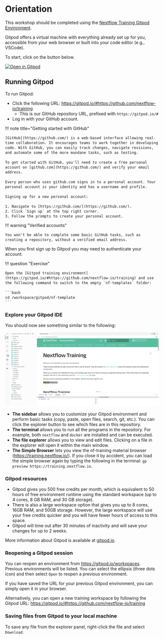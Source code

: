 # Orientation

This workshop should be completed using the [Nextflow Training Gitpod Environment](https://gitpod.io/#https://github.com/nextflow-io/training).

Gitpod offers a virtual machine with everything already set up for you, accessible from your web browser or built into your code editor (e.g., VSCode).

To start, click on the button below.

[![Open in Gitpod](https://img.shields.io/badge/Gitpod-%20Open%20in%20Gitpod-908a85?logo=gitpod)](https://gitpod.io/#https://github.com/nextflow-io/training)

## Running Gitpod

To run Gitpod:

-   Click the following URL: <https://gitpod.io/#https://github.com/nextflow-io/training>
    -   This is our GitHub repository URL, prefixed with `https://gitpod.io/#`
-   Log in with your GitHub account.

!!! note title="Getting started with GitHub"

    [GitHub](https://github.com/) is a web-based interface allowing real-time collaboration. It encourages teams to work together in developing code. With GitHub, you can easily track changes, navigate revisions, and automate some of the more mundane tasks, such as testing.

    To get started with GitHub, you'll need to create a free personal account on [github.com](https://github.com/) and verify your email address.

    Every person who uses github.com signs in to a personal account. Your personal account is your identity and has a username and profile.

    Signing up for a new personal account:

    1. Navigate to [https://github.com/](https://github.com/).
    2. Click `Sign up` at the top right corner.
    3. Follow the prompts to create your personal account.

!!! warning "Verified accounts"

    You won't be able to complete some basic GitHub tasks, such as creating a repository, without a verified email address.

When you first sign up to Gitpod you may need to authenticate your account.

!!! question "Exercise"

    Open the [Gitpod training environment](https://gitpod.io/#https://github.com/nextflow-io/training) and use the following command to switch to the empty `nf-templates` folder:

    ```bash
    cd /workspace/gitpod/nf-template
    ```

### Explore your Gitpod IDE

You should now see something similar to the following:

![Gitpod welcome](img/gitpod.welcome.png)

-   **The sidebar** allows you to customize your Gitpod environment and perform basic tasks (copy, paste, open files, search, git, etc.). You can click the explorer button to see which files are in this repository.
-   **The terminal** allows you to run all the programs in the repository. For example, both `nextflow` and `docker` are installed and can be executed.
-   **The file explorer** allows you to view and edit files. Clicking on a file in the explorer will open it within the main window.
-   **The Simple Browser** lets you view the nf-training material browser (<https://training.nextflow.io/>). If you close it by accident, you can load the simple browser again by typing the following in the terminal: `gp preview https://training.nextflow.io`.

### Gitpod resources

-   Gitpod gives you 500 free credits per month, which is equivalent to 50 hours of free environment runtime using the standard workspace (up to 4 cores, 8 GB RAM, and 30 GB storage).
-   There is also a large workspace option that gives you up to 8 cores, 16GB RAM, and 50GB storage. However, the large workspace will use your free credits quicker and you will have fewer hours of access to this space.
-   Gitpod will time out after 30 minutes of inactivity and will save your changes for up to 2 weeks.

More information about Gitpod is available at [gitpod.io](https://www.gitpod.io).

### Reopening a Gitpod session

You can reopen an environment from <https://gitpod.io/workspaces>. Previous environments will be listed. You can select the ellipsis (three dots icon) and then select `Open` to reopen a previous environment.

If you have saved the URL for your previous Gitpod environment, you can simply open it in your browser.

Alternatively, you can open a new training workspace by following the Gitpod URL: <https://gitpod.io/#https://github.com/nextflow-io/training>

### Saving files from Gitpod to your local machine

To save any file from the explorer panel, right-click the file and select `Download`.
